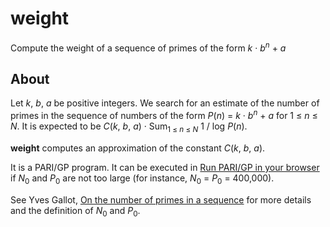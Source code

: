 # weight
Compute the weight of a sequence of primes of the form *k*&nbsp;&middot;&nbsp;*b*<sup>*n*</sup>&nbsp;+&nbsp;*a*

## About

Let *k*, *b*, *a* be positive integers. We search for an estimate of the number of primes in the sequence of numbers of the form *P*(*n*) = *k*&nbsp;&middot;&nbsp;*b*<sup>*n*</sup>&nbsp;+&nbsp;*a* for 1 &le; *n* &le; *N*. It is expected to be *C*(*k*,&nbsp;*b*,&nbsp;*a*) &middot; Sum<sub>1&nbsp;&le;&nbsp;*n*&nbsp;&le;&nbsp;*N*</sub> 1&nbsp;/&nbsp;log&nbsp;*P*(*n*).  

**weight** computes an approximation of the constant *C*(*k*,&nbsp;*b*,&nbsp;*a*).  

It is a PARI/GP program. It can be executed in [Run PARI/GP in your browser](https://pari.math.u-bordeaux.fr/gpwasm.html) if *N*<sub>0</sub> and *P*<sub>0</sub> are not too large (for instance, *N*<sub>0</sub> = *P*<sub>0</sub> = 400,000).



See Yves Gallot, [On the number of primes in a sequence](https://github.com/galloty/weight/tree/main/doc/weight.pdf) for more details and the definition of *N*<sub>0</sub> and *P*<sub>0</sub>.
